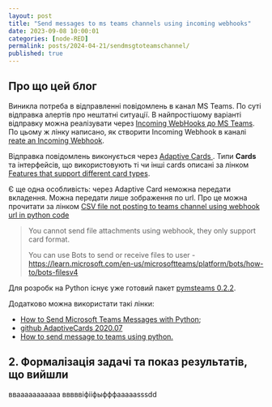 ```yaml
---
layout: post
title: "Send messages to ms teams channels using incoming webhooks"
date: 2023-09-08 10:00:01
categories: [node-RED]
permalink: posts/2024-04-21/sendmsgtoteamschannel/
published: true
---
```


<!-- TOC BEGIN -->

<!-- TOC END -->

## <a name="p-1">Про що цей блог</a>

Виникла потреба в відправленні повідомлень в канал MS Teams. По суті відправка  алертів  про нештатні ситуації. В найпростішому варіанті відправку можна реалізувати через [Incoming WebHooks до MS Teams](https://learn.microsoft.com/en-us/microsoftteams/platform/webhooks-and-connectors/how-to/add-incoming-webhook?tabs=newteams%2Cdotnet). По цьому ж лінку написано, як створити Incoming Webhook в каналі [reate an Incoming Webhook](https://learn.microsoft.com/en-us/microsoftteams/platform/webhooks-and-connectors/how-to/add-incoming-webhook?tabs=newteams%2Cdotnet#create-an-incoming-webhook).

Відправка повідомлень виконується через [Adaptive Cards ](https://learn.microsoft.com/en-us/microsoftteams/platform/webhooks-and-connectors/how-to/connectors-using?tabs=cURL#send-adaptive-cards-using-an-incoming-webhook). Типи **Cards** та інтерфейсів, що використовують ті чи інші cards описані за лінком [Features that support different card types](https://learn.microsoft.com/en-us/microsoftteams/platform/task-modules-and-cards/cards/cards-reference#features-that-support-different-card-types). 

Є ще одна особливість: через Adaptive Card неможна передати вкладення. Можна передати лише  зображення по  url.  Про це можна прочитати за лінком [CSV file not posting to teams channel using webhook url in python code](https://learn.microsoft.com/en-us/answers/questions/1183652/csv-file-not-posting-to-teams-channel-using-webhoo)

> You cannot send file attachments using webhook, they only support card format.
> 
> You can use Bots to send or receive files to user - https://learn.microsoft.com/en-us/microsoftteams/platform/bots/how-to/bots-filesv4


Для розробк на Python існує уже готовий пакет [pymsteams 0.2.2](https://pypi.org/project/pymsteams/).

Додатково можна використати такі лінки:

- [How to Send Microsoft Teams Messages with Python](https://www.datacamp.com/tutorial/how-to-send-microsoft-teams-messages-with-python);
- [github AdaptiveCards 2020.07](https://github.com/microsoft/AdaptiveCards/releases/tag/2020.07)
- [How to send message to teams using python.](https://dev.to/shadow_b/how-to-send-message-to-teams-using-python-496g)




## <a name="p-2">2. Формалізація задачі та показ результатів, що вийшли</a>

ввааааааааааа
вввввіфііфыфффaaaaasssdd